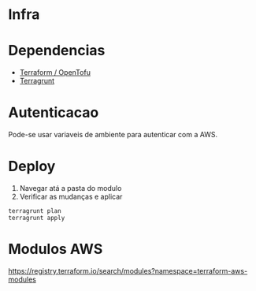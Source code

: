 # Infra

# Dependencias

- [Terraform / OpenTofu](https://opentofu.org/docs/intro/install/)
- [Terragrunt](https://terragrunt.gruntwork.io/docs/getting-started/install/)

# Autenticacao
Pode-se usar variaveis de ambiente para autenticar com a AWS.

# Deploy
1. Navegar atá a pasta do modulo 
2. Verificar as mudanças e aplicar
```
terragrunt plan
terragrunt apply
```

# Modulos AWS
https://registry.terraform.io/search/modules?namespace=terraform-aws-modules

